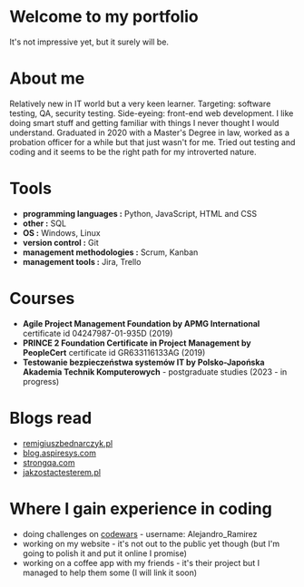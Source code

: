 # Welcome to my portfolio
It's not impressive yet, but it surely will be.
# About me
Relatively new in IT world but a very keen learner. Targeting: software testing, QA, security testing. Side-eyeing: front-end web development. I like doing smart stuff and getting familiar with things I never thought I would understand. Graduated in 2020 with a Master's Degree in law, worked as a probation officer for a while but that just wasn't for me. Tried out testing and coding and it seems to be the right path for my introverted nature. 
# Tools
* **programming languages :** Python, JavaScript, HTML and CSS
* **other :** SQL
* **OS :** Windows, Linux
* **version control :** Git
* **management methodologies :** Scrum, Kanban
* **management tools :** Jira, Trello
# Courses
* **Agile Project Management Foundation by APMG International** certificate id 04247987-01-935D (2019)
* **PRINCE 2 Foundation Certificate in Project Management by PeopleCert** certificate id GR633116133AG (2019)
* **Testowanie bezpieczeństwa systemów IT by Polsko-Japońska Akademia Technik Komputerowych** - postgraduate studies (2023 - in progress)
# Blogs read
* [remigiuszbednarczyk.pl](https://remigiuszbednarczyk.pl)
* [blog.aspiresys.com](https://blog.aspiresys.com/category/testing/)
* [strongqa.com](https://strongqa.com/qa-portal/knowledge-base)
* [jakzostactesterem.pl](https://jakzostactesterem.pl/)
# Where I gain experience in coding
* doing challenges on [codewars](https://codewars.com) - username: Alejandro_Ramirez
* working on my website - it's not out to the public yet though (but I'm going to polish it and put it online I promise)
* working on a coffee app with my friends - it's their project but I managed to help them some (I will link it soon)
